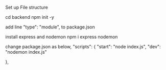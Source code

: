 Set up File structure

cd backend
npm init -y

add line 
"type": "module", to package.json


install express and nodemon
 npm i express nodemon

change package.json as below,
 "scripts": {
    "start": "node index.js",
    "dev": "nodemon index.js"

  },